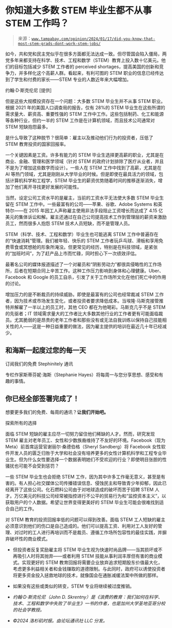 <!--yml

分类：未分类

日期：2024-05-27 14:51:23

-->

# 你知道大多数 STEM 毕业生都不从事 STEM 工作吗？

> 来源：[`www.tampabay.com/opinion/2024/01/17/did-you-know-that-most-stem-grads-dont-work-stem-jobs/`](https://www.tampabay.com/opinion/2024/01/17/did-you-know-that-most-stem-grads-dont-work-stem-jobs/)

如今，共和党和民主党似乎在很多方面都无法达成一致。但尽管国会陷入僵局，两党多年来都支持在科学、技术、工程和数学（STEM）教育上投入数十亿美元。他们的目标包括减少 STEM 工作者的 perceived shortages，提高美国的创新和竞争力，并多样化这个高薪人群。看起来，有利可图的 STEM 职业的信息已经传达到了学生和付费的家长——STEM 专业的人数近年来大幅增加。

约翰·D·斯克伦尼 [提供]

但是这些大规模投资存在一个问题：大多数 STEM 毕业生并不从事 STEM 职业。根据 2021 年的美国人口调查局的报告，仅有 28%的 STEM 毕业生在这些所谓的需求量大、薪资高、重要性强的 STEM 工作中工作。这些包括制药、化工和能源等各种行业，但约一半的 STEM 工作是在计算机领域，而且技术公司通常对 STEM 短缺抱怨最多。

是什么导致了这种脱节？很简单：雇主以及推动他们行为的投资者，压低了 STEM 教育投资的国家回报率。

一个关键因素是工资。许多有能力的 STEM 毕业生选择更高薪的职业，尤其是在商业、金融、管理和医学领域（针对 STEM 的政府计划排除了医疗从业者，并且不是为了增加这些数字而设计）。一些人在 STEM 工作中找到了高薪，尤其是在 AI 等热门领域，尤其是刚刚从大学毕业的时候。但是即使在最具活力的领域，包括计算机科学和工程学，STEM 毕业生的薪资优势随着时间的推移逐渐消失，增加了他们离开寻找更好发展的可能性。

当然，设定公司工资水平的是雇主，当前的工资水平无法使大多数 STEM 毕业生留在 STEM 工作中。一些最富有的公司——苹果、谷歌、Adobe Systems 和英特尔——在 2015 年因工人声称雇主使用非法手段阻止工资增长而达成了 4.15 亿美元的集体诉讼和解。雇主还通过在自己公司提高技术工作到管理层的薪资来激励员工，然而很多人抱怨 STEM 技术人员短缺，而不是管理人员。

STEM（科学、技术、工程和数学）毕业生也可能逃离 STEM 工作中普遍存在的“快速消耗”管理。我们被年轻、快乐的 STEM 工作者玩乒乓球、滑板和享用免费零食或冥想舱的形象所淹没。但更常见的经历，特别是在科技领域，是紧张的“加班时间”，为了赶产品上市而忙碌，同时担心下一次绩效评估。

最著名公司的媒体报道描述了一个对雇员和“阴影劳动力”都很具侵略性的工作场所，后者在短期合同上辛苦工作。这种工作压力影响到身体和心理健康。Uber、Facebook 和 Google 的员工自杀，引发了关于工作场所文化在他们死亡中的作用的讨论。

增加压力的是不断裁员的持续威胁。即使是最富有的公司也经常裁减 STEM 工作者，因为技术或市场发生变化，或者投资者要求降低成本。当埃隆·马斯克接管推特并解雇了一半以上的员工时，其他 CEO 都在为他喝彩。马斯克几乎不是 STEM 的先驱者；IT 领域需求量大的工作者比大多数其他行业的工作者更有可能面临裁员。尤其脆弱的是昂贵的老年工作者和那些没有或无法自我训练以保持自己技能相关性的人——这是一种日益重要的做法，因为雇主提供的培训在最近几十年已经减少。

## 和海斯一起度过您的每一天

订阅我们的免费 Stephinitely 通讯

专栏作家斯蒂芬妮·海斯（Stephanie Hayes）将每周一与您分享思想、感受和有趣的事情。

## 你已经全部签署完成了！

想要更多我们的免费、每周的通讯？**让我们开始吧。**

探索所有的选择

面临 STEM 短缺的雇主应尽一切努力留住他们稀缺的人才。然而，研究发现 STEM 雇主对老年员工、女性和少数族裔维持了不友好的环境。Facebook（现为 Meta）前首席运营官谢丽尔·桑德伯格（Sheryl Sandberg）将 Facebook 女性软件开发人员的匮乏归咎于大学和社会没有培养更多的女性计算机科学和工程专业毕业生。但为什么女性要选择一个数据表明她们不受欢迎的行业？即使明目张胆的性骚扰也可能不会受到惩罚？

一些 STEM 毕业生也会拒绝 STEM 工作，因为其中许多工作毫无意义，甚至是有害的。有人担心社交媒体公司传播错误信息、侵蚀民主和导致青少年抑郁，因此已经离开了这些公司。化石燃料公司由于对地球造成的破坏而苦于招聘 STEM 人才。万亿美元的科技公司经常被指控进行不公平的贸易行为和“监控资本主义”，以获取用户的个人数据。希望让世界变得更美好的 STEM 毕业生可能会很难找到适合自己的工作。

对 STEM 教育的投资回报率低的问题可以得到改善。面临 STEM 工人短缺的雇主必须意识到他们的伤口是自己造成的。他们可以提高工资、利用对工人友好的管理、对过时的工人进行再培训而不是裁员、遵循工作场所包容性的最佳实践，并摒弃破坏性的商业模式。

-   但投资者反复奖励雇主将 STEM 毕业生视为快速时尚品牌——当其损坏或不再吸引人时将其抛弃——或者利用 STEM 技能从事利润丰厚但有害的商业模式。实现更好的 STEM 教育回报将需要企业放弃追求短期股东价值最大化，考虑更多利益相关者和金钱赚取的道德限制。与此同时，政府可以诱使投资者将更多资金投入拯救地球的技术，就像国会在通胀减缓法案中所做的那样。

-   如果没有这些或类似的转变，STEM 专业将继续被过度推销。

-   *约翰·D·斯克伦尼（John D. Skrentny）是《浪费的教育：我们如何在科学、技术、工程和数学中失败了毕业生》一书的作者，也是加州大学圣地亚哥分校的社会学教授。*

-   *©2024 洛杉矶时报。由论坛通讯社 LLC 分发。*
